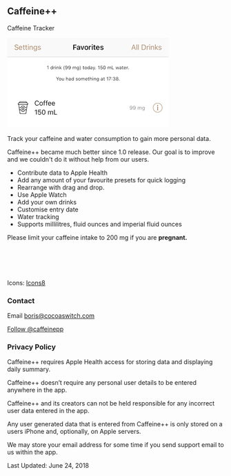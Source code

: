 <h2 class="appName">Caffeine++</h2>
<p class="hero">Caffeine Tracker</p>

<img src="/images/caffeine++-original.png" srcset="/images/caffeine++-original_2x.png 2x" alt="app screenshot with text 1 drink (99 mg) today 150 ml water with a button to add new copy under" style="width: 375px; height: 208px;">
				
<p>
	Track your caffeine and water consumption to gain more personal data.
</p>

<p>
	Caffeine++ became much better since 1.0 release. 
	Our goal is to improve and we couldn't do it without help from our users.
</p>

<ul>
	<li>Contribute data to Apple Health</li>
	<li>Add any amount of your favourite presets for quick logging</li>
	<li>Rearrange with drag and drop.</li>
	<li>Use Apple Watch</li>
	<li>Add your own drinks</li>
	<li>Customise entry date</li>
	<li>Water tracking</li>
	<li>Supports millilitres, fluid ounces and imperial fluid ounces</li>
</ul>

<p>
	Please limit your caffeine intake to 200 mg if you are <b>pregnant.</b>
</p>
<br>
<a href="https://geo.itunes.apple.com/us/app/caffeine++/id983386737?mt=8&at=1010l4GJ" style="display:inline-block;overflow:hidden;background:url(https://linkmaker.itunes.apple.com/images/badges/en-us/badge_appstore-lrg.svg) no-repeat;width:165px;height:40px;" class="badge"></a>

<p>Icons: <a href="http://icons8.com">Icons8</a></p>

<h3 id="support">Contact</h3>
<p>Email <a href="mailto:boris@cocoaswitch.com">boris@cocoaswitch.com</a></p>

<a href="https://twitter.com/caffeinepp">Follow @caffeinepp</a>    

<h3 id="policy">Privacy Policy</h3>
<p>
Caffeine++ requires Apple Health access for 
storing data and displaying daily summary. 
</p>
<p>
Caffeine++ doesn’t require any personal user details to be entered anywhere in the app.
</p> 
<p>
Caffeine++ and its creators can not be held responsible for any 
incorrect user data entered in the app.
</p>
<p>
Any user generated data that is entered from Caffeine++ is 
only stored on a users iPhone and, optionally, on Apple servers.
</p>
<p>
We may store your email address for some time if you send 
support email to us within the app.
</p>
<p>
Last Updated: June 24, 2018
</p>
